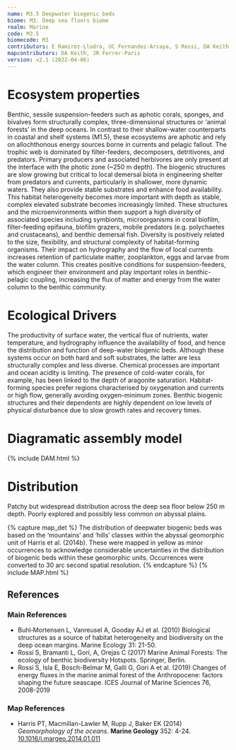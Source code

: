 ```yaml
---
name: M3.5 Deepwater biogenic beds
biome: M3. Deep sea floors biome
realm: Marine
code: M3.5
biomecode: M3
contributors: E Ramirez-Llodra, UC Fernandez-Arcaya, S Rossi, DA Keith
mapcontributors: DA Keith, JR Ferrer-Paris
version: v2.1 (2022-04-06)
---
```

# Ecosystem properties

Benthic, sessile suspension-feeders such as aphotic corals, sponges, and bivalves form structurally complex, three-dimensional structures or ‘animal forests’ in the deep oceans. In contrast to their shallow-water counterparts in coastal and shelf systems (M1.5), these ecosystems are aphotic and rely on allochthonous energy sources borne in currents and pelagic fallout. The trophic web is dominated by filter-feeders, decomposers, detritivores, and predators. Primary producers and associated herbivores are only present at the interface with the photic zone (~250 m depth). The biogenic structures are slow growing but critical to local demersal biota in engineering shelter from predators and currents, particularly in shallower, more dynamic waters. They also provide stable substrates and enhance food availability. This habitat heterogeneity becomes more important with depth as stable, complex elevated substrate becomes increasingly limited. These structures and the microenvironments within them support a high diversity of associated species including symbionts, microorganisms in coral biofilm, filter-feeding epifauna, biofilm grazers, mobile predators (e.g. polychaetes and crustaceans), and benthic demersal fish. Diversity is positively related to the size, flexibility, and structural complexity of habitat-forming organisms. Their impact on hydrography and the flow of local currents increases retention of particulate matter, zooplankton, eggs and larvae from the water column. This creates positive conditions for suspension-feeders, which engineer their environment and play important roles in benthic-pelagic coupling, increasing the flux of matter and energy from the water column to the benthic community.

# Ecological Drivers

The productivity of surface water, the vertical flux of nutrients, water temperature, and hydrography influence the availability of food, and hence the distribution and function of deep-water biogenic beds. Although these systems occur on both hard and soft substrates, the latter are less structurally complex and less diverse. Chemical processes are important and ocean acidity is limiting. The presence of cold-water corals, for example, has been linked to the depth of aragonite saturation. Habitat-forming species prefer regions characterised by oxygenation and currents or high flow, generally avoiding oxygen-minimum zones. Benthic biogenic structures and their dependents are highly dependent on low levels of physical disturbance due to slow growth rates and recovery times.

# Diagramatic assembly model

{% include DAM.html %}

# Distribution

Patchy but widespread distribution across the deep sea floor below 250 m depth. Poorly explored and possibly less common on abyssal plains.

{% capture map_det %}
The distribution of deepwater biogenic beds was based on the ‘mountains’ and ‘hills’ classes within the abyssal geomorphic unit of Harris et al. (2014b). These were mapped in yellow as minor occurrences to acknowledge considerable uncertainties in the distribution of biogenic beds within these geomorphic units. Occurrences were converted to 30 arc second spatial resolution.
{% endcapture %}
{% include MAP.html %}

## References
### Main References
* Buhl‐Mortensen L, Vanreusel A, Gooday AJ et al. (2010) Biological structures as a source of habitat heterogeneity and biodiversity on the deep ocean margins. Marine Ecology 31: 21-50.
* Rossi S, Bramanti L, Gori, A, Orejas C (2017) Marine Animal Forests: The ecology of benthic biodiversity Hotspots. Springer, Berlin.
* Rossi S, Isla E, Bosch-Belmar M, Galli G, Gori A et al. (2019) Changes of energy fluxes in the marine animal forest of the Anthropocene: factors shaping the future seascape. ICES Journal of Marine Sciences 76, 2008-2019
### Map References
* Harris PT, Macmillan-Lawler M, Rupp J, Baker EK (2014) *Geomorphology of the oceans*. **Marine Geology** 352: 4-24. [10.1016/j.margeo.2014.01.011](https://doi.org/10.1016/j.margeo.2014.01.011)

